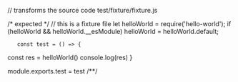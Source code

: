// transforms the source code
test/fixture/fixture.js

/* expected */
// this is a fixture file
let helloWorld = require('hello-world'); if (helloWorld && helloWorld.__esModule) helloWorld = helloWorld.default;

       const test = () => {
  const res = helloWorld()
  console.log(res)
}

module.exports.test = test
/**/